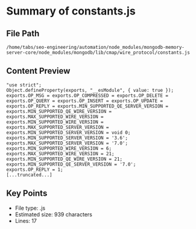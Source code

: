# Summary of constants.js
  
## File Path
`/home/tabs/seo-engineering/automation/node_modules/mongodb-memory-server-core/node_modules/mongodb/lib/cmap/wire_protocol/constants.js`

## Content Preview
```
"use strict";
Object.defineProperty(exports, "__esModule", { value: true });
exports.OP_MSG = exports.OP_COMPRESSED = exports.OP_DELETE = exports.OP_QUERY = exports.OP_INSERT = exports.OP_UPDATE = exports.OP_REPLY = exports.MIN_SUPPORTED_QE_SERVER_VERSION = exports.MIN_SUPPORTED_QE_WIRE_VERSION = exports.MAX_SUPPORTED_WIRE_VERSION = exports.MIN_SUPPORTED_WIRE_VERSION = exports.MAX_SUPPORTED_SERVER_VERSION = exports.MIN_SUPPORTED_SERVER_VERSION = void 0;
exports.MIN_SUPPORTED_SERVER_VERSION = '3.6';
exports.MAX_SUPPORTED_SERVER_VERSION = '7.0';
exports.MIN_SUPPORTED_WIRE_VERSION = 6;
exports.MAX_SUPPORTED_WIRE_VERSION = 21;
exports.MIN_SUPPORTED_QE_WIRE_VERSION = 21;
exports.MIN_SUPPORTED_QE_SERVER_VERSION = '7.0';
exports.OP_REPLY = 1;
[...truncated...]
```

## Key Points
- File type: .js
- Estimated size: 939 characters
- Lines: 17
